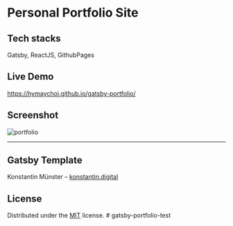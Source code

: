# Personal Portfolio Site

## Tech stacks
Gatsby, ReactJS, GithubPages

## Live Demo
https://hymaychoi.github.io/gatsby-portfolio/

## Screenshot
![portfolio](https://user-images.githubusercontent.com/13043536/181354318-6c78dd0b-73f6-4c4a-b96b-21f395f80077.jpg)

---
## Gatsby Template

Konstantin Münster – [konstantin.digital](https://konstantin.digital)
## License

Distributed under the [MIT](http://showalicense.com/?fullname=Konstantin+M%C3%BCnster&year=2019#license-mit) license.
#   g a t s b y - p o r t f o l i o - t e s t  
 